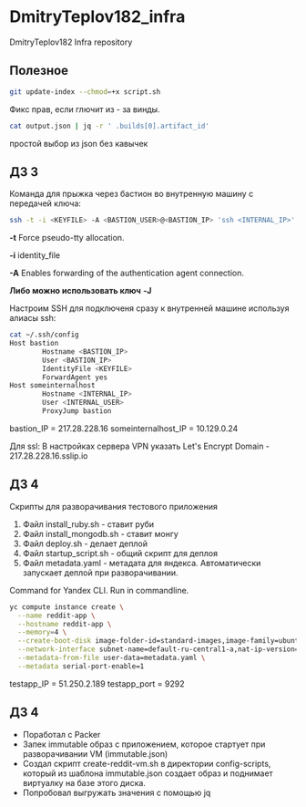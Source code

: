 # DmitryTeplov182_infra
DmitryTeplov182 Infra repository

## Полезное

```bash
git update-index --chmod=+x script.sh
```
Фикс прав, если глючит из - за винды.

```bash
cat output.json | jq -r ' .builds[0].artifact_id'
```
простой выбор из json без кавычек

## ДЗ 3
Команда для прыжка через бастион во внутренную машину с передачей ключа:
```bash
ssh -t -i <KEYFILE> -A <BASTION_USER>@<BASTION_IP> 'ssh <INTERNAL_IP>'
```
**-t**      Force pseudo-tty allocation.

**-i** identity_file

**-A**      Enables forwarding of the authentication agent connection.

**Либо можно использовать ключ** **-J**

Настроим SSH для подключеня сразу к внутренней машине используя алиасы ssh:

```bash
cat ~/.ssh/config
Host bastion
        Hostname <BASTION_IP>
        User <BASTION_IP>
        IdentityFile <KEYFILE>
        ForwardAgent yes
Host someinternalhost
        Hostname <INTERNAL_IP>
        User <INTERNAL_USER>
        ProxyJump bastion
```

bastion_IP = 217.28.228.16
someinternalhost_IP = 10.129.0.24

Для ssl:
В настройках сервера VPN указать Let's Encrypt Domain - 217.28.228.16.sslip.io

## ДЗ 4

Скрипты для разворачивания тестового приложения

1. Файл install_ruby.sh - ставит руби
2. Файл install_mongodb.sh - ставит монгу
3. Файл deploy.sh - делает деплой
4. Файл startup_script.sh - общий скрипт для деплоя
5. Файл metadata.yaml - метадата для яндекса. Автоматически запускает деплой при разворачивании.


Command for Yandex CLI. Run in commandline.
```bash
yc compute instance create \
  --name reddit-app \
  --hostname reddit-app \
  --memory=4 \
  --create-boot-disk image-folder-id=standard-images,image-family=ubuntu-1604-lts,size=10GB \
  --network-interface subnet-name=default-ru-central1-a,nat-ip-version=ipv4 \
  --metadata-from-file user-data=metadata.yaml \
  --metadata serial-port-enable=1
```

testapp_IP = 51.250.2.189
testapp_port = 9292

## ДЗ 4

- Поработал с Packer
- Запек immutable образ с приложением, которое стартует при разворачивании VM (immutable.json)
- Создал скрипт create-reddit-vm.sh в директории config-scripts, который из шаблона immutable.json создает образ и поднимает виртуалку на базе этого диска.
- Попробовал выгружать значения с помощью jq
